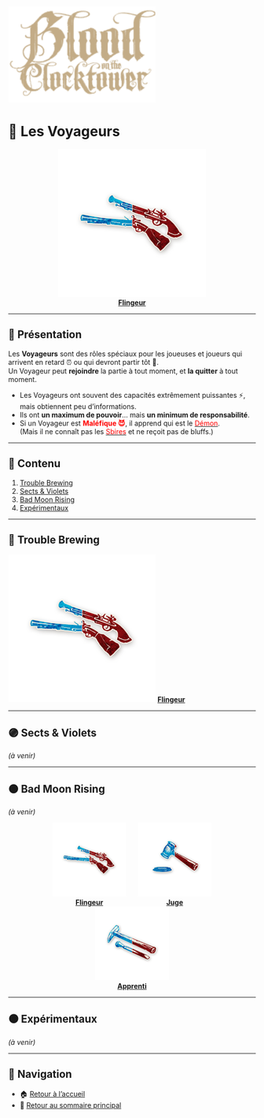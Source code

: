 <p align="left">
  <a href="/botc-fr-bambi/">
    <img src="../images/logo.png" alt="Accueil BotC FR" width="300">
  </a>
</p>

# 🧳 Les Voyageurs  
 

<p align="center">
  <a href="flingeur.md">
    <img src="../images/Icon_gunslinger.png" alt="Flingeur" width="300">
  </a><br>
  <a href="flingeur.md"><b>Flingeur</b></a>
</p>


---

## 📖 Présentation  

Les **Voyageurs** sont des rôles spéciaux pour les joueuses et joueurs qui arrivent en retard ⏰ ou qui devront partir tôt 🚪.  
Un Voyageur peut **rejoindre** la partie à tout moment, et **la quitter** à tout moment.  

- Les Voyageurs ont souvent des capacités extrêmement puissantes ⚡, mais obtiennent peu d’informations.  
- Ils ont **un maximum de pouvoir**… mais **un minimum de responsabilité**.  
- Si un Voyageur est **<span style="color:red">Maléfique 😈</span>**, il apprend qui est le [<span style="color:red">Démon</span>](../demons.md).  
  (Mais il ne connaît pas les [<span style="color:red">Sbires</span>](../sbires.md) et ne reçoit pas de bluffs.)  

---

## 📂 Contenu  

1. [Trouble Brewing](#-trouble-brewing)  
2. [Sects & Violets](#-sects--violets)  
3. [Bad Moon Rising](#-bad-moon-rising)  
4. [Expérimentaux](#-expérimentaux)  

---

## 🔵 Trouble Brewing  

[<img src="../images/Icon_gunslinger.png" alt="Flingeur" width="300">](flingeur.md) [**Flingeur**](flingeur.md)  



---

## 🟣 Sects & Violets  

*(à venir)*  

---

## 🟠 Bad Moon Rising  

*(à venir)*  
<p align="center">
  <span style="display:inline-block; text-align:center; margin: 0 10px;">
    <a href="flingeur.md">
      <img src="../images/Icon_gunslinger.png" alt="Flingeur" width="150">
    </a><br>
    <a href="flingeur.md"><b>Flingeur</b></a>
  </span>

  <span style="display:inline-block; text-align:center; margin: 0 10px;">
    <a href="juge.md">
      <img src="../images/Icon_judge.png" alt="Juge" width="150">
    </a><br>
    <a href="juge.md"><b>Juge</b></a>
  </span>

  <span style="display:inline-block; text-align:center; margin: 0 10px;">
    <a href="apprenti.md">
      <img src="../images/Icon_apprentice.png" alt="Apprenti" width="150">
    </a><br>
    <a href="apprenti.md"><b>Apprenti</b></a>
  </span>
</p>

---

## ⚫️ Expérimentaux  

*(à venir)*  

---

## 📂 Navigation  

- 🏠 [Retour à l’accueil](../README.md)  
- 📁 [Retour au sommaire principal](../blood_on_the_clocktower.md)

